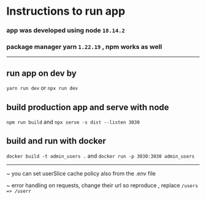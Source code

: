 # Instructions to run app
### app was developed using node `18.14.2`
### package manager yarn `1.22.19` , npm works as well
***

## run app on dev by
`yarn run dev`
or
`npx run dev`

## build production app and serve with node
`npm run build`
and
`npx serve -s dist --listen 3030`

## build and run with docker
`docker build -t admin_users .`
and
`docker run -p 3030:3030 admin_users`

***
~ you can set userSlice cache policy also from the .env file

~ error handling on requests, change their url so reproduce , replace ``/users => /userr``